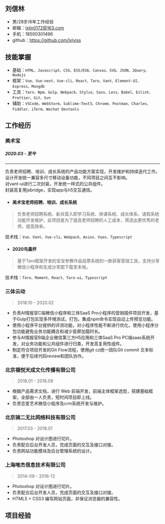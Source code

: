 ## 刘信林
- 男/28岁/6年工作经验
- 邮箱：lxlin0172@163.com
- 手机：18500301496
- github：https://github.com/lxlyjss

## 技能掌握

- 基础：`HTML、Javascript、CSS、ES5/ES6、Canvas、SVG、JSON、JQuery、Nodejs`
- 框架：`Vue、Vue-next、Vue-cli、React、Taro、Vant、Element-UI、Express、Mongdb`
- 工具：`Yarn、Npm、Gulp、Webpack、Stylus、Sass、Less、Babel、Eslint、Prettier、Git、Svn`
- 辅助：`VSCode、WebStorm、Sublime-Text3、Chrome、Postman、Charles、Fiddler、iTerm、Wechat Devtools`
## 工作经历

### 美术宝
##### 2020.03 - 至今
******
负责老师招聘、培训、成长系统的产品功能方案实现，开发维护和持续迭代工作。  
设计开发统一兼容多尺寸移动设备功能，不同项目之间互不影响。  
对vant-ui进行二次封装，开发统一样式的公共组件。  
封装高复用jsbridge，实现app与h5交互通信。

- #### 美术宝老师招聘、培训、成长系统
> 负责老师招聘系统、新兵营入职学习系统、排课系统、成长体系、请假系统功能开发维护，此项目是为了提高老师招聘的人工成本，筛选出更优秀的老师，提高效率。

技术栈：`Vue、Vant、Vue-cli、Webpack、Axios、Vuex、Typescript`

- #### 2020鸟巢杯
> 基于Taro框架开发的宝宝参赛作品投票系统的一款获客营销工具，支持分享微信小程序和生成分享图下载至本地。
  
技术栈：`Taro、Moment、React、Taro-ui、Typescript`

### 三体云动

> 2018.10 - 2020.02

- 负责AI情报官C端微信小程序和三体SaaS Pro小程序的营销插件项目开发，基于Gulp打包实现多环境测试，打包，集成npm命令实现自动上传预览功能。
- 使用小程序平台提供的评测功能，对小程序性能不断进行优化，使用小程序分包功能避免业务功能耦合和减少首屏加载时长。
- 参与AI情报官B端企业微信第三方H5应用和三体SaaS Pro PC端saas系统开发，对业务功能和公共组件进行归类，开发高复用性组件。
- 制定符合项目开发的Git Flow流程，使用git cz统一团队Git commit 文本标准，便于后续代码review和团队协作。

### 北京福悦天成文化传播有限公司

> 2018.01 - 2018.09

- 根据产品需求文档，进行 Web 前端开发，前端主体框架选型，搭建基础框架，全部由一人负责，短时间项目即上线。
- 负责恋爱艺术微信小程序及crm系统开发与维护。

### 北京骑二无比网络科技有限公司

> 2017.03 - 2018.01

- Photoshop 对设计图进行切片。
- 负责配合后台开发人员，完成页面的交互及接口对接。
- 负责网站功能模块及后台管理系统的设计。

### 上海唯杰信息技术有限公司

> 2014-09 - 2016-12

- Photoshop 对设计图进行切片。
- 负责配合后台开发人员，完成页面的交互及接口对接。
- HTML5 + CSS3 编写网站页面，并保证浏览器的兼容性。

## 项目经验
